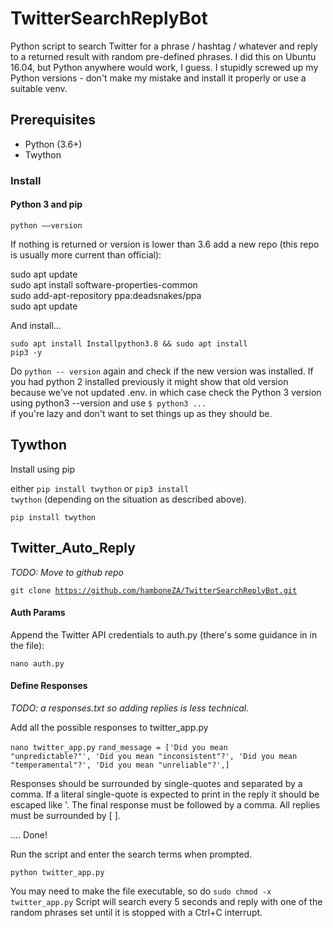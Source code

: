 #  TwitterSearchReplyBot

Python script to search Twitter for a phrase / hashtag / whatever and reply to a returned result with random pre-defined phrases. I did this on Ubuntu 16.04, but Python anywhere would work, I guess. I stupidly screwed up my Python versions - don't make my mistake and install it properly or use a suitable venv.

## Prerequisites

- Python (3.6+)
- Twython

### Install

#### Python 3 and pip

<code>python ––version</code>

If nothing is returned or version is lower than 3.6 add a new repo (this repo is usually more current than official):

<block>sudo apt update <br>
sudo apt install software-properties-common <br>
sudo add-apt-repository ppa:deadsnakes/ppa  <br>
sudo apt update</block>

And install...

<code>sudo apt install Installpython3.8 && sudo apt install pip3 -y</code>


Do <code>python -- version</code> again and check if the new version was installed. If you had python 2 installed previously it might show that old version because we've not updated .env. in which case check the Python 3 version using python3 --version and use <code>$ python3 ... </code> if you're lazy and don't want to set things up as they should be.

## Tywthon

Install using pip

either <code>pip install twython</code> or <code>pip3 install twython</code> (depending on the situation as described above).

<code>pip install twython</code>

## Twitter_Auto_Reply

<i>TODO: Move to github repo</i>

<code>git clone https://github.com/hamboneZA/TwitterSearchReplyBot.git</code>

#### Auth Params

Append the Twitter API credentials to auth.py (there's some guidance in in the file):

<code>nano auth.py</code>

#### Define Responses

<i>TODO: a responses.txt so adding replies is less technical.</i>

Add all the possible responses to twitter_app.py

<code>nano twitter_app.py</code>
<code/>rand_message = ['Did you mean "unpredictable?"', 'Did you mean "inconsistent"?', 'Did you mean "temperamental"?', 'Did you mean "unreliable"?',]</code>


Responses should be surrounded by single-quotes and separated by a comma. If a literal single-quote is expected to print in the reply it should be escaped like \'. The final response must be followed by a comma. All replies must be surrounded by [ ].

.... Done!

Run the script and enter the search terms when prompted.

<code>python twitter_app.py</code>

You may need to make the file executable, so do <code>sudo chmod -x twitter_app.py</code> Script will search every 5 seconds and reply with one of the random phrases set until it is stopped with a Ctrl+C interrupt.
